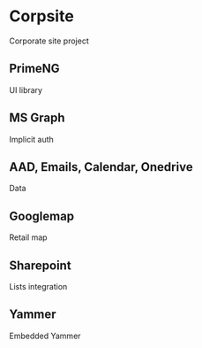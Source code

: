 # Corpsite

Corporate site project

## PrimeNG

UI library

## MS Graph

Implicit auth

## AAD, Emails, Calendar, Onedrive

Data

## Googlemap

Retail map

## Sharepoint

Lists integration

## Yammer

Embedded Yammer
